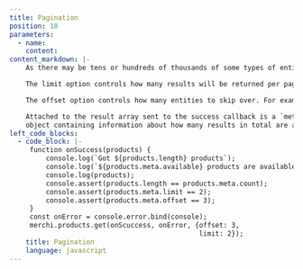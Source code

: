 ```yaml
---
title: Pagination
position: 10
parameters:
  - name:
    content:
content_markdown: |-
    As there may be tens or hundreds of thousands of some types of entities, list will not return them all at once, but rather it will return one “page” of results.

    The limit option controls how many results will be returned per page (further limited by backend-enforced limits, and how many entities are actually available. Defaults to 25 if not specified.

    The offset option controls how many entities to skip over. For example, if the limit is set to 10, setting offset to 20 will give you the third page. Defaults to zero not not supplied.

    Attached to the result array sent to the success callback is a `meta`
    object containing information about how many results in total are available.
left_code_blocks:
  - code_block: |-
     function onSuccess(products) {
         console.log(`Got ${products.length} products`);
         console.log(`${products.meta.available} products are available`);
         console.log(products);
         console.assert(products.length == products.meta.count);
         console.assert(products.meta.limit == 2);
         console.assert(products.meta.offset == 3);
     }
     const onError = console.error.bind(console);
     merchi.products.get(onScuccess, onError, {offset: 3,
                                               limit: 2});
    title: Pagination
    language: javascript
---
```

